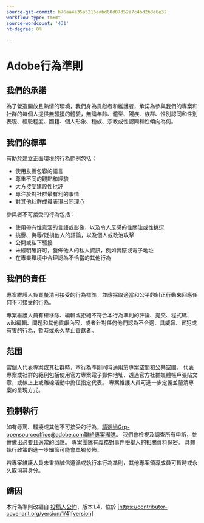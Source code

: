 ```yaml
---
source-git-commit: b76aa4a35a5216aabd60d07352a7c4bd2b3e6e32
workflow-type: tm+mt
source-wordcount: '431'
ht-degree: 0%

---
```

# Adobe行為準則

## 我們的承諾

為了營造開放且熱情的環境，我們身為貢獻者和維護者，承諾為參與我們的專案和社群的每個人提供無騷擾的體驗，無論年齡、體型、殘疾、族群、性別認同和性別表現、經驗程度、國籍、個人形象、種族、宗教或性認同和性傾向為何。

## 我們的標準

有助於建立正面環境的行為範例包括：

* 使用友善包容的語言
* 尊重不同的觀點和經驗
* 大方接受建設性批評
* 專注於對社群最有利的事情
* 對其他社群成員表現出同理心

參與者不可接受的行為包括：

* 使用帶有性意涵的言語或影像，以及令人反感的性關注或性挑逗
* 挑釁、侮辱/貶損他人的評論，以及個人或政治攻擊
* 公開或私下騷擾
* 未經明確許可，發佈他人的私人資訊，例如實際或電子地址
* 在專業環境中合理認為不恰當的其他行為

## 我們的責任

專案維護人負責釐清可接受的行為標準，並應採取適當和公平的糾正行動來回應任何不可接受的行為。

專案維護人員有權移除、編輯或拒絕不符合本行為準則的評論、提交、程式碼、wiki編輯、問題和其他貢獻內容，或者針對任何他們認為不合適、具威脅、冒犯或有害的行為，暫時或永久禁止貢獻者。

## 范围

當個人代表專案或其社群時，本行為準則同時適用於專案空間和公共空間。 代表專案或社群的範例包括使用官方專案電子郵件地址、透過官方社群媒體帳戶張貼文章，或線上上或離線活動中擔任指定代表。 專案維護人員可進一步定義並釐清專案的呈現方式。

## 強制執行

如有辱罵、騷擾或其他不可接受的行為，請透過Grp-opensourceoffice@adobe.com聯絡專案團隊。 我們會檢視及調查所有申訴，並會做出必要且適當的回應。 專案團隊有義務對事件檢舉人的相關資料保密。
具體執行政策的進一步細節可能會單獨發佈。

若專案維護人員未秉持誠信遵循或執行本行為準則，其他專案領導成員可暫時或永久取消其身分。

## 歸因

本行為準則改編自 [投稿人公約][homepage]，版本1.4，位於 [https://contributor-covenant.org/version/1/4][version]

[homepage]: https://contributor-covenant.org
[version]: https://contributor-covenant.org/version/1/4/
